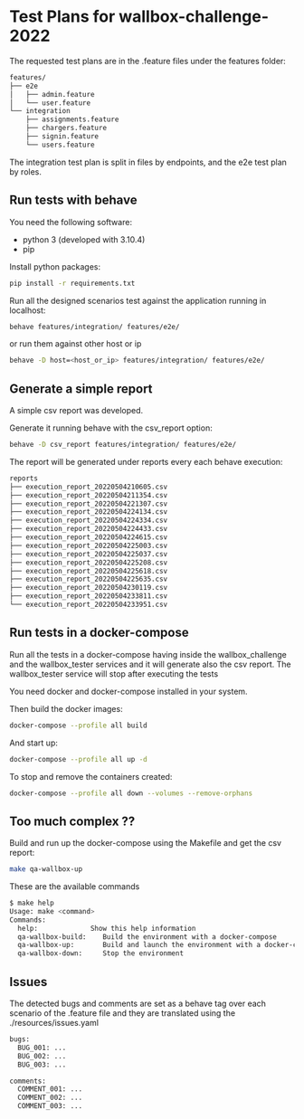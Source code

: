 # Test Plans for wallbox-challenge-2022

The requested test plans are in the .feature files under the features folder:

```bash
features/
├── e2e
│   ├── admin.feature
│   └── user.feature
└── integration
    ├── assignments.feature
    ├── chargers.feature
    ├── signin.feature
    └── users.feature
```

The integration test plan is split in files by endpoints, and the e2e test plan by roles.

## Run tests with behave
You need the following software:
 - python 3 (developed with 3.10.4)
 - pip

Install python packages:
```bash
pip install -r requirements.txt
```
Run all the designed scenarios test against the application running in localhost:
```bash
behave features/integration/ features/e2e/
```
or run them against other host or ip
```bash
behave -D host=<host_or_ip> features/integration/ features/e2e/
```

## Generate a simple report
A simple csv report was developed.

Generate it running behave with the csv_report option:
```bash
behave -D csv_report features/integration/ features/e2e/
```

The report will be generated under reports every each behave execution:
```bash
reports
├── execution_report_20220504210605.csv
├── execution_report_20220504211354.csv
├── execution_report_20220504221307.csv
├── execution_report_20220504224134.csv
├── execution_report_20220504224334.csv
├── execution_report_20220504224433.csv
├── execution_report_20220504224615.csv
├── execution_report_20220504225003.csv
├── execution_report_20220504225037.csv
├── execution_report_20220504225208.csv
├── execution_report_20220504225618.csv
├── execution_report_20220504225635.csv
├── execution_report_20220504230119.csv
├── execution_report_20220504233811.csv
└── execution_report_20220504233951.csv
```

## Run tests in a docker-compose

Run all the tests in a docker-compose having inside the wallbox_challenge and the wallbox_tester services and it will generate also the csv report. The wallbox_tester service will stop after executing the tests

You need docker and docker-compose installed in your system.

Then build the docker images:

```bash
docker-compose --profile all build
```

And start up:

```bash
docker-compose --profile all up -d
```

To stop and remove the containers created:

```bash
docker-compose --profile all down --volumes --remove-orphans
```

## Too much complex ??

Build and run up the docker-compose using the Makefile and get the csv report:
```bash
make qa-wallbox-up
```

These are the available commands
```bash
$ make help
Usage: make <command>
Commands:
  help:             Show this help information
  qa-wallbox-build:    Build the environment with a docker-compose
  qa-wallbox-up:       Build and launch the environment with a docker-compose
  qa-wallbox-down:     Stop the environment
```

## Issues

The detected bugs and comments are set as a behave tag over each scenario of the .feature file and they are translated using the ./resources/issues.yaml
```bash
bugs:
  BUG_001: ...
  BUG_002: ...
  BUG_003: ...

comments:
  COMMENT_001: ...
  COMMENT_002: ...
  COMMENT_003: ...
```
